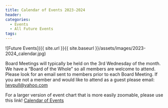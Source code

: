 ```yaml
---
title: Calendar of Events 2023-2024
header:
categories:
  - Events
  - All Future Events
tags:
---
```


![Future Events]({{ site.url }}{{ site.baseurl }}/assets/images/2023-2024_calendar.jpg)

Board Meetings will typically be held on the 3rd Wednesday of the month.  We have a “Board of the Whole” so all members are welcome to attend.  Please look for an email sent to members prior to each Board Meeting.  If you are not a member and would like to attend as a guest please email: [lwvpull@yahoo.com](mailto:lwvpull@yahoo.com)

For a larger version of event chart that is more easily zoomable, please use this link! [Calendar of Events](https://lwvpullman.org/assets/PDFs/2023-2024_calendar.pdf)
